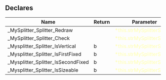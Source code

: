 ## Declares

|Name|Return|Parameter|Comment|
| --- | --- | --- | --- |
|\_MySplitter\_Splitter\_Redraw||<span style="color:#FFFFAA">*this.strMySplitterSplitter</span>||
|\_MySplitter\_Splitter\_Check||<span style="color:#FFFFAA">*this.strMySplitterSplitter</span>||
|\_Mysplitter\_Splitter\_IsVertical|b|<span style="color:#FFFFAA">*this.strMySplitterSplitter</span>||
|\_Mysplitter\_Splitter\_IsFirstFixed|b|<span style="color:#FFFFAA">*this.strMySplitterSplitter</span>||
|\_Mysplitter\_Splitter\_IsSecondFixed|b|<span style="color:#FFFFAA">*this.strMySplitterSplitter</span>||
|\_Mysplitter\_Splitter\_IsSizeable|b|<span style="color:#FFFFAA">*this.strMySplitterSplitter</span>||


